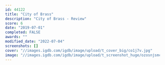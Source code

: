 ```yaml
---
id: 44122
title: "City of Brass"
description: "City of Brass - Review"
score: 6
date: "2019-07-01"
completed: FALSE
awards: ""
modified_date: "2022-07-04"
screenshots: []
cover: "//images.igdb.com/igdb/image/upload/t_cover_big/co1j7v.jpg"
image: "//images.igdb.com/igdb/image/upload/t_screenshot_huge/ozosnjsmcvtqitmnb3nk.jpg"
---
```

